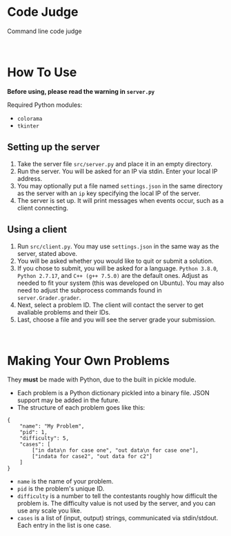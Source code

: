 # Code Judge
Command line code judge

<br>


# How To Use
**Before using, please read the warning in `server.py`**

Required Python modules:
* `colorama`
* `tkinter`

## Setting up the server
1. Take the server file `src/server.py` and place it in an empty directory.
2. Run the server. You will be asked for an IP via stdin. Enter your local IP address.
3. You may optionally put a file named `settings.json` in the same directory as the server with an `ip` key specifying the local IP of the server.
4. The server is set up. It will print messages when events occur, such as a client connecting.

## Using a client
1. Run `src/client.py`. You may use `settings.json` in the same way as the server, stated above.
2. You will be asked whether you would like to quit or submit a solution.
3. If you chose to submit, you will be asked for a language. `Python 3.8.0`, `Python 2.7.17`, and `C++ (g++ 7.5.0)` are the default ones. Adjust as needed to fit your system (this was developed on Ubuntu). You may also need to adjust the  subprocess commands found in `server.Grader.grader`.
4. Next, select a problem ID. The client will contact the server to get avaliable problems and their IDs.
5. Last, choose a file and you will see the server grade your submission.

<br>


# Making Your Own Problems
They **must** be made with Python, due to the built in pickle module.

* Each problem is a Python dictionary pickled into a binary file. JSON support may be added in the future.
* The structure of each problem goes like this:
```
{
    "name": "My Problem",
    "pid": 1,
    "difficulty": 5,
    "cases": [
        ["in data\n for case one", "out data\n for case one"],
        ["indata for case2", "out data for c2"]
    ]
}
```
* `name` is the name of your problem.
* `pid` is the problem's unique ID.
* `difficulty` is a number to tell the contestants roughly how difficult the problem is. The difficulty value is not used by the server, and you can use any scale you like.
* `cases` is a list of (input, output) strings, communicated via stdin/stdout. Each entry in the list is one case.
